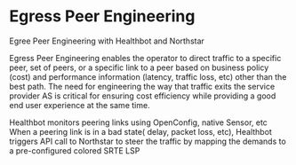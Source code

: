 # Egress Peer Engineering
Egree Peer Engineering with Healthbot and Northstar

Egress Peer Engineering enables the operator to direct traffic to a specific peer, set of peers, or a specific link to a peer based on business policy (cost) and performance information (latency, traffic loss, etc) other than the best path. The need for engineering the way that traffic exits the service provider AS is critical for ensuring cost efficiency while providing a good end user experience at the same time. 


Healthbot monitors peering links using OpenConfig, native Sensor, etc
When a peering link is in a bad state( delay, packet loss, etc),  Healthbot triggers API call to Northstar to steer the traffic by mapping the demands to a pre-configured colored SRTE LSP 
